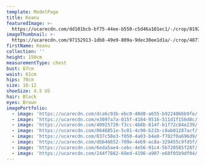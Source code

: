 ```yaml
---
template: ModelPage
title: Keanu
featuredImage: >-
  https://ucarecdn.com/dd101bcb-bf75-44ee-b550-c5d46a101ec1/-/crop/8192x4322/0,0/-/preview/
imageThumbnail: >-
  https://ucarecdn.com/97152913-1db8-49e9-809a-9dec30ee1d1a/-/crop/4877x6319/587,204/-/preview/
firstName: Keanu
collection: ''
height: 150cm
measurementType: chest
bust: 67cm
waist: 61cm
hips: 70cm
size: 10-12
shoeSize: 4.5 US
hair: Black
eyes: Brown
imagePortfolio:
  - image: 'https://ucarecdn.com/dca6c93b-ebc0-40d8-a655-b9224866b9fe/'
  - image: 'https://ucarecdn.com/e3097a7a-015f-4184-9516-511d1f156d8c/'
  - image: 'https://ucarecdn.com/40925720-f3cc-4b8b-814f-b1f72c84e239/'
  - image: 'https://ucarecdn.com/0648851e-5c01-4c90-b21b-c8ab01287acf/'
  - image: 'https://ucarecdn.com/037c58e3-f050-4a03-b4e0-f702f0a696d9/'
  - image: 'https://ucarecdn.com/dbb46652-709e-4e69-ac8a-329455c9fd5f/'
  - image: 'https://ucarecdn.com/6eda5ae4-cebc-4e56-91c4-5b728585f28f/'
  - image: 'https://ucarecdn.com/244f7882-69ed-4196-a907-e68f05b9df04/'
---
```


